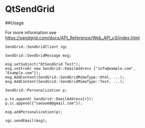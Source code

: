 # QtSendGrid


##Usage

For more information see https://sendgrid.com/docs/API_Reference/Web_API_v3/index.html

    SendGrid::SendGridClient sgc
    
    SendGrid::SendGridMessage msg;

    msg.setSubject("QtSendGrid Test");
    msg.setFrom( new SendGrid::EmailAddress {"info@eample.com", "Example.com"});
    msg.AddContent(SendGrid::SendGridMimeType::Html, ...);
    msg.AddContent(SendGrid::SendGridMimeType::Text, ...);

    SendGrid::Personalization p;

    p.to.append( SendGrid::EmailAddress{r});
    p.cc.append({"saooom8@gmail.com"});

    msg.addPersonalization(p);
    
    sgc.sendEmail(msg);
